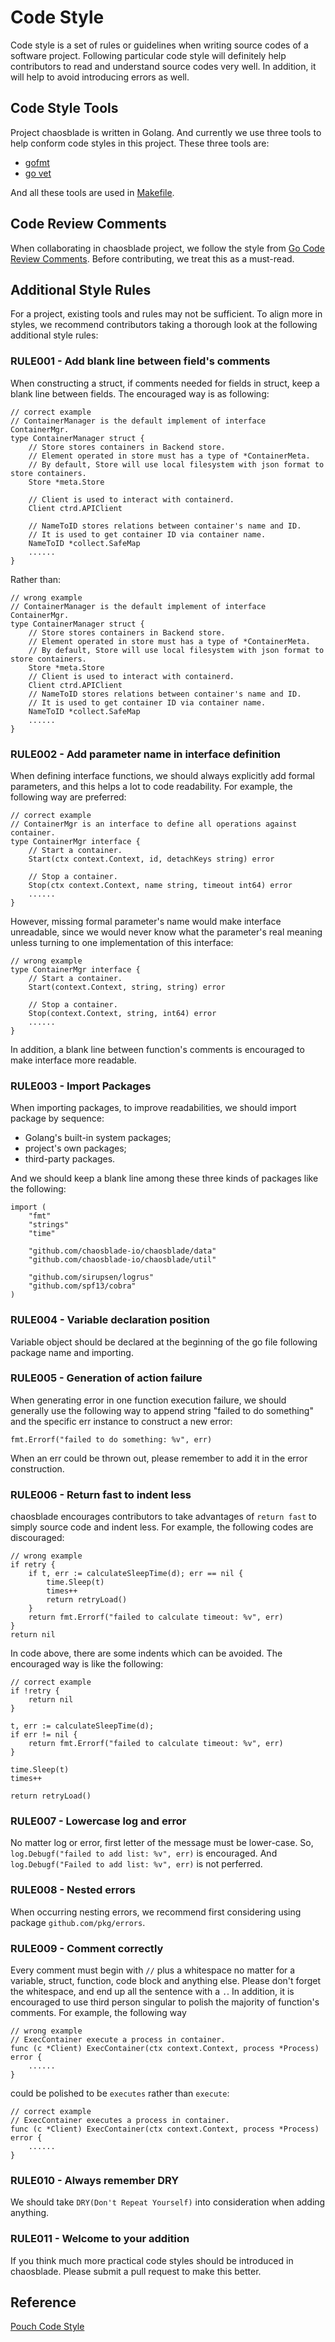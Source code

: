 # Code Style

Code style is a set of rules or guidelines when writing source codes of a software project. Following particular code style will definitely help contributors to read and understand source codes very well. In addition, it will help to avoid introducing errors as well.

## Code Style Tools

Project chaosblade is written in Golang. And currently we use three tools to help conform code styles in this project. These three tools are:

* [gofmt](https://golang.org/cmd/gofmt)
* [go vet](https://golang.org/cmd/vet/)

And all these tools are used in [Makefile](../Makefile).

## Code Review Comments

When collaborating in chaosblade project, we follow the style from [Go Code Review Comments](https://github.com/golang/go/wiki/CodeReviewComments). Before contributing, we treat this as a must-read.

## Additional Style Rules

For a project, existing tools and rules may not be sufficient. To align more in styles, we recommend contributors taking a thorough look at the following additional style rules:

### RULE001 - Add blank line between field's comments

When constructing a struct, if comments needed for fields in struct, keep a blank line between fields. The encouraged way is as following:

``` golang
// correct example
// ContainerManager is the default implement of interface ContainerMgr.
type ContainerManager struct {
	// Store stores containers in Backend store.
	// Element operated in store must has a type of *ContainerMeta.
	// By default, Store will use local filesystem with json format to store containers.
	Store *meta.Store

	// Client is used to interact with containerd.
	Client ctrd.APIClient

	// NameToID stores relations between container's name and ID.
	// It is used to get container ID via container name.
	NameToID *collect.SafeMap
	......
}
```

Rather than:

```golang
// wrong example
// ContainerManager is the default implement of interface ContainerMgr.
type ContainerManager struct {
	// Store stores containers in Backend store.
	// Element operated in store must has a type of *ContainerMeta.
	// By default, Store will use local filesystem with json format to store containers.
	Store *meta.Store
	// Client is used to interact with containerd.
	Client ctrd.APIClient
	// NameToID stores relations between container's name and ID.
	// It is used to get container ID via container name.
	NameToID *collect.SafeMap
	......
}
```

### RULE002 - Add parameter name in interface definition

When defining interface functions, we should always explicitly add formal parameters, and this helps a lot to code readability. For example, the following way are preferred:

``` golang
// correct example
// ContainerMgr is an interface to define all operations against container.
type ContainerMgr interface {
	// Start a container.
	Start(ctx context.Context, id, detachKeys string) error

	// Stop a container.
	Stop(ctx context.Context, name string, timeout int64) error
	......
}
```

However, missing formal parameter's name would make interface unreadable, since we would never know what the parameter's real meaning unless turning to one implementation of this interface:

``` golang
// wrong example
type ContainerMgr interface {
	// Start a container.
	Start(context.Context, string, string) error

	// Stop a container.
	Stop(context.Context, string, int64) error
	......
}

```

In addition, a blank line between function's comments is encouraged to make interface more readable.

### RULE003 - Import Packages

When importing packages, to improve readabilities, we should import package by sequence:

* Golang's built-in system packages;
* project's own packages;
* third-party packages.

And we should keep a blank line among these three kinds of packages like the following:

``` golang
import (
	"fmt"
	"strings"
	"time"

	"github.com/chaosblade-io/chaosblade/data"
	"github.com/chaosblade-io/chaosblade/util"

	"github.com/sirupsen/logrus"
	"github.com/spf13/cobra"
)
```

### RULE004 - Variable declaration position

Variable object should be declared at the beginning of the go file following package name and importing.

### RULE005 - Generation of action failure

When generating error in one function execution failure, we should generally use the following way to append string "failed to do something" and the specific err instance to construct a new error:

``` golang
fmt.Errorf("failed to do something: %v", err)
```

When an err could be thrown out, please remember to add it in the error construction.

### RULE006 - Return fast to indent less

chaosblade encourages contributors to take advantages of `return fast` to simply source code and indent less. For example, the following codes are discouraged:

``` golang
// wrong example
if retry {
	if t, err := calculateSleepTime(d); err == nil {
		time.Sleep(t)
		times++
		return retryLoad()
	}
	return fmt.Errorf("failed to calculate timeout: %v", err)
}
return nil
```

In code above, there are some indents which can be avoided. The encouraged way is like the following:

``` golang
// correct example
if !retry {
	return nil
}

t, err := calculateSleepTime(d);
if err != nil {
	return fmt.Errorf("failed to calculate timeout: %v", err)
}

time.Sleep(t)
times++

return retryLoad()
```

### RULE007 - Lowercase log and error

No matter log or error, first letter of the message must be lower-case. So, `log.Debugf("failed to add list: %v", err)` is encouraged. And `log.Debugf("Failed to add list: %v", err)` is not perferred.

### RULE008 - Nested errors

When occurring nesting errors, we recommend first considering using package `github.com/pkg/errors`.

### RULE009 - Comment correctly

Every comment must begin with `//` plus a whitespace no matter for a variable, struct, function, code block and anything else. Please don't forget the whitespace, and end up all the sentence with a `.`. In addition, it is encouraged to use third person singular to polish the majority of function's comments. For example, the following way

```golang
// wrong example
// ExecContainer execute a process in container.
func (c *Client) ExecContainer(ctx context.Context, process *Process) error {
	......
}
```

could be polished to be `executes` rather than `execute`:

```golang
// correct example
// ExecContainer executes a process in container.
func (c *Client) ExecContainer(ctx context.Context, process *Process) error {
	......
}
```

### RULE010 - Always remember DRY

We should take `DRY(Don't Repeat Yourself)` into consideration when adding anything.

### RULE011 - Welcome to your addition

If you think much more practical code styles should be introduced in chaosblade. Please submit a pull request to make this better.


## Reference
[Pouch Code Style](https://github.com/alibaba/pouch/blob/master/docs/contributions/code_styles.md)
